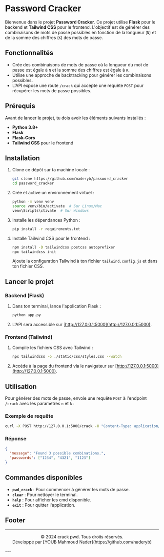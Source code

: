 
# Password Cracker

Bienvenue dans le projet **Password Cracker**. Ce projet utilise **Flask** pour le backend et **Tailwind CSS** pour le frontend. L'objectif est de générer des combinaisons de mots de passe possibles en fonction de la longueur (`N`) et de la somme des chiffres (`K`) des mots de passe.

## Fonctionnalités

- Crée des combinaisons de mots de passe où la longueur du mot de passe est égale à `N` et la somme des chiffres est égale à `K`.
- Utilise une approche de backtracking pour générer les combinaisons possibles.
- L'API expose une route `/crack` qui accepte une requête `POST` pour récupérer les mots de passe possibles.

## Prérequis

Avant de lancer le projet, tu dois avoir les éléments suivants installés :

- **Python 3.8+**
- **Flask**
- **Flask-Cors**
- **Tailwind CSS** pour le frontend

## Installation

1. Clone ce dépôt sur ta machine locale :
   ```bash
   git clone https://github.com/naderyb/password_cracker
   cd password_cracker
   ```

2. Crée et active un environnement virtuel :
   ```bash
   python -m venv venv
   source venv/bin/activate  # Sur Linux/Mac
   venv\Scripts\ctivate  # Sur Windows
   ```

3. Installe les dépendances Python :
   ```bash
   pip install -r requirements.txt
   ```

4. Installe Tailwind CSS pour le frontend :
   ```bash
   npm install -D tailwindcss postcss autoprefixer
   npx tailwindcss init
   ```

   Ajoute la configuration Tailwind à ton fichier `tailwind.config.js` et dans ton fichier CSS.

## Lancer le projet

### Backend (Flask)

1. Dans ton terminal, lance l'application Flask :
   ```bash
   python app.py
   ```

2. L'API sera accessible sur [http://127.0.0.1:5000](http://127.0.0.1:5000).

### Frontend (Tailwind)

1. Compile les fichiers CSS avec Tailwind :
   ```bash
   npx tailwindcss -o ./static/css/styles.css --watch
   ```

2. Accède à la page du frontend via le navigateur sur [http://127.0.0.1:5000](http://127.0.0.1:5000).

## Utilisation

Pour générer des mots de passe, envoie une requête `POST` à l'endpoint `/crack` avec les paramètres `n` et `k` :

### Exemple de requête

```bash
curl -X POST http://127.0.0.1:5000/crack -H "Content-Type: application/json" -d '{"n": 4, "k": 10}'
```

### Réponse

```json
{
  "message": "Found 3 possible combinations.",
  "passwords": ["1234", "4321", "1123"]
}
```

## Commandes disponibles

- **`pwd_crack`** : Pour commencer à générer les mots de passe.
- **`clear`** : Pour nettoyer le terminal.
- **`help`** : Pour afficher les cmd disponible.
- **`exit`** : Pour quitter l'application.

## Footer

---

<p align="center">
  &copy; 2024 crack pwd. Tous droits réservés. <br>
  Développé par [YOUB Mahmoud Nader](https://github.com/naderyb)
</p>
---